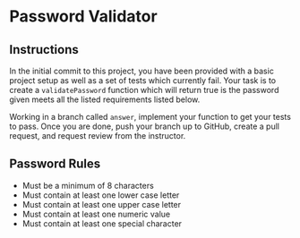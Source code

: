# Password Validator

## Instructions
In the initial commit to this project, you have been provided with a basic project setup as well as a set of tests which currently fail. Your task is to create a `validatePassword` function which will return true is the password given meets all the listed requirements listed below.

Working in a branch called `answer`, implement your function to get your tests to pass. Once you are done, push your branch up to GitHub, create a pull request, and request review from the instructor.

## Password Rules
* Must be a minimum of 8 characters
* Must contain at least one lower case letter
* Must contain at least one upper case letter
* Must contain at least one numeric value
* Must contain at least one special character
